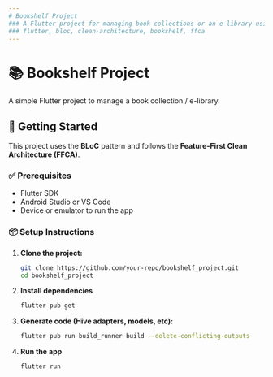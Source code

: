 ```yaml
---
# Bookshelf Project
### A Flutter project for managing book collections or an e-library using BLoC and Feature-First Clean Architecture.
### flutter, bloc, clean-architecture, bookshelf, ffca
---
```


# 📚 Bookshelf Project

A simple Flutter project to manage a book collection / e-library.

## 🚀 Getting Started

This project uses the **BLoC** pattern and follows the **Feature-First Clean Architecture (FFCA)**.

### ✅ Prerequisites

- Flutter SDK
- Android Studio or VS Code
- Device or emulator to run the app

### 📦 Setup Instructions

1. **Clone the project:**
   ```bash
   git clone https://github.com/your-repo/bookshelf_project.git
   cd bookshelf_project

2. **Install dependencies**
    ```bash
   flutter pub get

3. **Generate code (Hive adapters, models, etc):**
    ```bash
   flutter pub run build_runner build --delete-conflicting-outputs

4. **Run the app**
    ```bash
   flutter run